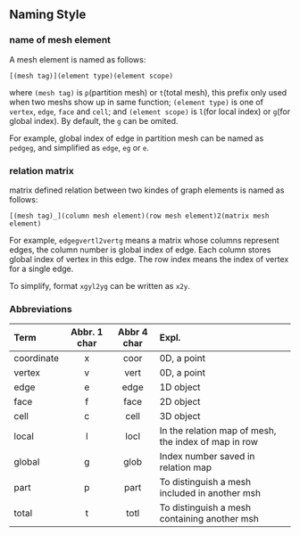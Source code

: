 ## Naming Style

### name of mesh element

A mesh element is named as follows:

```
[(mesh tag)](element type)(element scope)
```

where `(mesh tag)` is `p`(partition mesh) or `t`(total mesh), this prefix only used when two meshs show up in same function;
`(element type)` is one of `vertex`, `edge`, `face` and `cell`;
and `(element scope)` is `l`(for local index) or `g`(for global index).
By default, the `g` can be omited.

For example, global index of edge in partition mesh can be named as `pedgeg`, and simplified as
`edge`, `eg` or `e`.

### relation matrix

matrix defined relation between two kindes of graph elements is named as follows:

```text
[(mesh tag)_](column mesh element)(row mesh element)2(matrix mesh element)
```

For example, `edgegvertl2vertg` means a matrix whose columns represent edges,
the column number is global index of edge. Each column stores global index of vertex
in this edge. The row index means the index of vertex for a single edge.

To simplify, format `xgyl2yg` can be written as `x2y`.

### Abbreviations

| Term       | Abbr. 1 char | Abbr 4 char | Expl.                                                |
| :--------- | :----------: | :---------: | :--------------------------------------------------- |
| coordinate |      x       |    coor     | 0D, a point                                          |
| vertex     |      v       |    vert     | 0D, a point                                          |
| edge       |      e       |    edge     | 1D object                                            |
| face       |      f       |    face     | 2D object                                            |
| cell       |      c       |    cell     | 3D object                                            |
| local      |      l       |    locl     | In the relation map of mesh, the index of map in row |
| global     |      g       |    glob     | Index number saved in relation map                   |
| part       |      p       |    part     | To distinguish a mesh included in another msh        |
| total      |      t       |    totl     | To distinguish a mesh containing another msh         |
